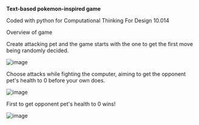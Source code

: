 **Text-based pokemon-inspired game**

Coded with python for Computational Thinking For Design 10.014

Overview of game

Create attacking pet and the game starts with the one to get the first move being randomly decided.

![image](https://github.com/user-attachments/assets/a34f8ecd-7a25-4c32-ac5c-5d2bb99e1f29)

Choose attacks while fighting the computer, aiming to get the opponent pet's health to 0 before your own does.

![image](https://github.com/user-attachments/assets/829cee42-ae63-43e4-ad3b-beb2e900d2de)

First to get opponent pet's health to 0 wins!

![image](https://github.com/user-attachments/assets/69812761-5c8d-4077-bd53-306d435fa192)



